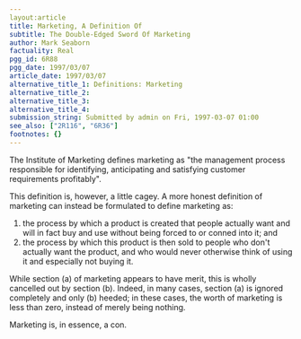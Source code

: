 ```yaml
---
layout:article
title: Marketing, A Definition Of
subtitle: The Double-Edged Sword Of Marketing
author: Mark Seaborn
factuality: Real
pgg_id: 6R88
pgg_date: 1997/03/07
article_date: 1997/03/07
alternative_title_1: Definitions: Marketing
alternative_title_2: 
alternative_title_3: 
alternative_title_4: 
submission_string: Submitted by admin on Fri, 1997-03-07 01:00
see_also: ["2R116", "6R36"]
footnotes: {}
---
```

<div>
<p>The Institute of Marketing defines marketing as "the management process responsible for identifying, anticipating and satisfying customer requirements profitably".</p>
<p>This definition is, however, a little cagey. A more honest definition of marketing can instead be formulated to define marketing as:</p>
<ol>
<li value="1">the process by which a product is created that people actually want and will in fact buy and use without being forced to or conned into it; and</li>
<li value="2">the process by which this product is then sold to people who don't actually want the product, and who would never otherwise think of using it and especially not buying it.</li>
</ol>
<p>While section (a) of marketing appears to have merit, this is wholly cancelled out by section (b). Indeed, in many cases, section (a) is ignored completely and only (b) heeded; in these cases, the worth of marketing is less than zero, instead of merely being nothing.</p>
<p>Marketing is, in essence, a con.</p>
</div>
